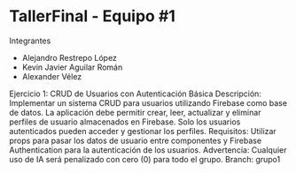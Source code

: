 # TallerFinal - Equipo #1

Integrantes

- Alejandro Restrepo López
- Kevin Javier Aguilar Román
- Alexander Vélez

Ejercicio 1: CRUD de Usuarios con Autenticación Básica
Descripción: Implementar un sistema CRUD para usuarios utilizando Firebase como base de datos. La aplicación debe permitir crear, leer, actualizar y eliminar perfiles de usuario almacenados en Firebase. Solo los usuarios autenticados pueden acceder y gestionar los perfiles.
Requisitos: Utilizar props para pasar los datos de usuario entre componentes y Firebase Authentication para la autenticación de los usuarios.
Advertencia: Cualquier uso de IA será penalizado con cero (0) para todo el grupo.
Branch: grupo1